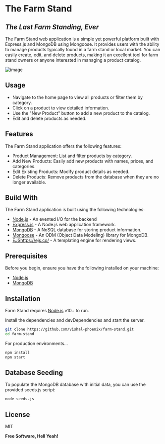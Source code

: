 


# The Farm Stand
## _The Last Farm Standing, Ever_

The Farm Stand web application is a simple yet powerful platform built with Express.js and MongoDB using Mongoose. It provides users with the ability to manage products typically found in a farm stand or local market. You can easily create, edit, and delete products, making it an excellent tool for farm stand owners or anyone interested in managing a product catalog.

![image](https://github.com/vishal-phoenix/Farm-Stand/assets/100995024/f19c866b-6a82-44c6-bb4c-cc2ddb8baab8)

## Usage

- Navigate to the home page to view all products or filter them by category.
- Click on a product to view detailed information.
- Use the "New Product" button to add a new product to the catalog.
- Edit and delete products as needed.

## Features

The Farm Stand application offers the following features:

- Product Management: List and filter products by category.
- Add New Products: Easily add new products with names, prices, and categories.
- Edit Existing Products: Modify product details as needed.
- Delete Products: Remove products from the database when they are no longer available.

## Build With

The Farm Stand application is built using the following technologies:

- [Node.js](https://nodejs.org/en) - An evented I/O for the backend
- [Express.js](https://expressjs.com/) - A Node.js web application framework.
- [MongoDB](https://www.mongodb.com/) - A NoSQL database for storing product information.
- [Mongoose](https://mongoosejs.com/) - An ODM (Object Data Modeling) library for MongoDB.
- [EJS]()https://ejs.co/ - A templating engine for rendering views.

## Prerequisites

Before you begin, ensure you have the following installed on your machine:

- [Node.js](https://nodejs.org/)
- [MongoDB](https://www.mongodb.com/try/download/community)
  
## Installation

Farm Stand requires [Node.js](https://nodejs.org/) v10+ to run.

Install the dependencies and devDependencies and start the server.

```sh
git clone https://github.com/vishal-phoenix/farm-stand.git
cd farm-stand
```

For production environments...

```sh
npm install
npm start
```
## Database Seeding
To populate the MongoDB database with initial data, you can use the provided seeds.js script:
```sh
node seeds.js
```

## License

MIT

**Free Software, Hell Yeah!**

